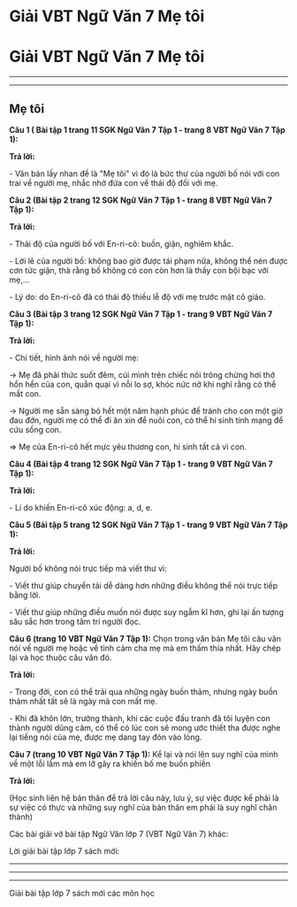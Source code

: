 # Giải VBT Ngữ Văn 7 Mẹ tôi

# Giải VBT Ngữ Văn 7 Mẹ tôi

* * *

* * *

## Mẹ tôi

**Câu 1 ( Bài tập 1 trang 11 SGK Ngữ Văn 7 Tập 1 - trang 8 VBT Ngữ Văn 7 Tập 1):**

**Trả lời:**

\- Văn bản lấy nhan đề là "Mẹ tôi" vì đó là bức thư của người bố nói với con trai về người mẹ, nhắc nhở đứa con về thái độ đối với mẹ. 

**Câu 2 (Bài tập 2 trang 12 SGK Ngữ Văn 7 Tập 1 - trang 8 VBT Ngữ Văn 7 Tập 1):**

**Trả lời:**

\- Thái độ của người bố với En-ri-cô: buồn, giận, nghiêm khắc. 

\- Lời lẽ của người bố: không bao giờ được tái phạm nữa, không thể nén được cơn tức giận, thà rằng bố không có con còn hơn là thấy con bội bạc với mẹ,... 

\- Lý do: do En-ri-cô đã có thái độ thiếu lễ độ với mẹ trước mặt cô giáo. 

**Câu 3 (Bài tập 3 trang 12 SGK Ngữ Văn 7 Tập 1 - trang 9 VBT Ngữ Văn 7 Tập 1):**

**Trả lời:**

\- Chi tiết, hình ảnh nói về người mẹ: 

→ Mẹ đã phải thức suốt đêm, cúi mình trên chiếc nôi trông chừng hơi thở hổn hển của con, quằn quại vì nỗi lo sợ, khóc nức nở khi nghĩ rằng có thể mất con. 

→ Người mẹ sẵn sàng bỏ hết một năm hạnh phúc để tránh cho con một giờ đau đớn, người mẹ có thể đi ăn xin để nuôi con, có thể hi sinh tính mạng để cứu sống con. 

⇒ Mẹ của En-ri-cô hết mực yêu thương con, hi sinh tất cả vì con. 

**Câu 4 (Bài tập 4 trang 12 SGK Ngữ Văn 7 Tập 1 - trang 9 VBT Ngữ Văn 7 Tập 1):**

**Trả lời:**

\- Lí do khiến En-ri-cô xúc động: a, d, e. 

**Câu 5 (Bài tập 5 trang 12 SGK Ngữ Văn 7 Tập 1 - trang 9 VBT Ngữ Văn 7 Tập 1):**

**Trả lời:**

Người bố không nói trực tiếp mà viết thư vì: 

\- Viết thư giúp chuyển tải dễ dàng hơn những điều không thể nói trực tiếp bằng lời. 

\- Viết thư giúp những điều muốn nói được suy ngẫm kĩ hơn, ghi lại ấn tượng sâu sắc hơn trong tâm trí người đọc. 

**Câu 6 (trang 10 VBT Ngữ Văn 7 Tập 1):** Chọn trong văn bản Mẹ tôi câu văn nói về người mẹ hoặc về tình cảm cha mẹ mà em thấm thía nhất. Hãy chép lại và học thuộc câu văn đó. 

**Trả lời:**

\- Trong đời, con có thể trải qua những ngày buồn thảm, nhưng ngày buồn thảm nhất tất sẽ là ngày mà con mất mẹ. 

\- Khi đã khôn lớn, trưởng thành, khi các cuộc đấu tranh đã tôi luyện con thành người dũng cảm, có thể có lúc con sẽ mong ước thiết tha được nghe lại tiếng nói của mẹ, được mẹ dang tay đón vào lòng. 

**Câu 7 (trang 10 VBT Ngữ Văn 7 Tập 1):** Kể lại và nói lên suy nghĩ của mình về một lỗi lầm mà em lỡ gây ra khiến bố mẹ buồn phiền 

**Trả lời:**

(Học sinh liên hệ bản thân để trả lời câu này, lưu ý, sự việc được kể phải là sự việc có thực và những suy nghĩ của bản thân em phải là suy nghĩ chân thành) 

Các bài giải vở bài tập Ngữ Văn lớp 7 (VBT Ngữ Văn 7) khác:

Lời giải bài tập lớp 7 sách mới:

* * *

* * *

* * *

Giải bài tập lớp 7 sách mới các môn học
